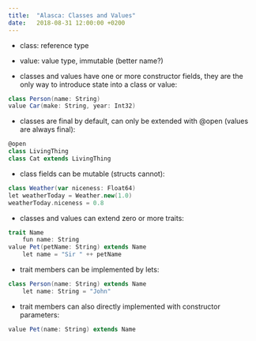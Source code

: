 ```yaml
---
title:  "Alasca: Classes and Values"
date:   2018-08-31 12:00:00 +0200
---
```


- class: reference type
- value: value type, immutable (better name?)

- classes and values have one or more constructor fields, they are the only way to introduce state into a class or value:

```scala
class Person(name: String)
value Car(make: String, year: Int32)
```

- classes are final by default, can only be extended with @open (values are always final):

```scala
@open
class LivingThing
class Cat extends LivingThing
```

- class fields can be mutable (structs cannot):

```scala
class Weather(var niceness: Float64)
let weatherToday = Weather.new(1.0)
weatherToday.niceness = 0.8
```

- classes and values can extend zero or more traits:

```scala
trait Name
	fun name: String
value Pet(petName: String) extends Name
	let name = "Sir " ++ petName
```

- trait members can be implemented by lets:

```scala
class Person(name: String) extends Name
	let name: String = "John" 
```

- trait members can also directly implemented with constructor parameters:

```scala
value Pet(name: String) extends Name
```
